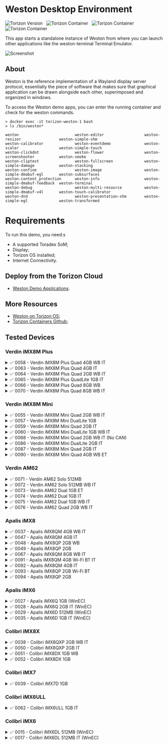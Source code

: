 # Weston Desktop Environment #

![Torizon Version](https://img.shields.io/badge/Torizon_OS-7.1.0-blue?logo=torizon) 
&nbsp;
![Torizon Container](https://img.shields.io/badge//torizon/weston-4.4.0-blue?logo=docker)
&nbsp;
![Torizon Container](https://img.shields.io/badge//torizon/weston--vivante-4.4.0-blue?logo=docker)
&nbsp;
![Torizon Container](https://img.shields.io/badge//torizon/weston--am62-4.4.0-blue?logo=docker)

This app starts a standalone instance of Weston from where you can launch other applications like the weston-terminal Terminal Emulator.

![Screenshot](https://docs1.toradex.com/116545-demogalleryweston.png?v=3)

## About

​Weston is the reference implementation of a Wayland display server protocol,
essentially the piece of software that makes sure that graphical application can be drawn alongside each other, superimposed and organized in windows.

To access the Weston demo apps, you can enter the running container and check for the weston commands.

```
> docker exec -it torizon-weston-1 bash
> ls /bin/weston*

weston                         weston-editor                  weston-resizor                 weston-simple-shm
weston-calibrator              weston-eventdemo               weston-scaler                  weston-simple-touch
weston-clickdot                weston-flower                  weston-screenshooter           weston-smoke
weston-cliptest                weston-fullscreen              weston-simple-damage           weston-stacking
weston-confine                 weston-image                   weston-simple-dmabuf-egl       weston-subsurfaces
weston-content_protection      weston-info                    weston-simple-dmabuf-feedback  weston-terminal
weston-debug                   weston-multi-resource          weston-simple-dmabuf-v4l       weston-touch-calibrator
weston-dnd                     weston-presentation-shm        weston-simple-egl              weston-transformed
```

# Requirements
To run this demo, you need:s

- A supported Toradex SoM;
- Display;
- Torizon OS installed;
- Internet Connectivity.

## Deploy from the Torizon Cloud

- [Weston Demo Applications](https://www.torizon.io/weston-desktop-environment).

## More Resources

- [Weston on Torizon OS](https://developer.toradex.com/torizon/6/application-development/provided-containers/working-with-weston-on-torizoncore);
- [Torizon Containers Github](https://github.com/torizon/torizon-containers/tree/oldstable/debian-docker-images/imx/weston);

## Tested Devices
### **Verdin iMX8M Plus**

<details>
<summary>✅ 0058 - Verdin iMX8M Plus Quad 4GB WB IT</summary>

**Job ID**: `701275`

**Date**: `Wed Mar 26 23:38:11 UTC 2025`

**Device Information**:
```
> tdx-info

Software summary
------------------------------------------------------------
Bootloader:               U-Boot
Kernel version:           6.6.54-7.1.0-g3493ccd66900 #1-Torizon SMP PREEMPT Tue Dec 17 21:04:41 UTC 2024
Kernel command line:      root=LABEL=otaroot rootfstype=ext4 quiet logo.nologo vt.global_cursor_default=0 plymouth.ignore-serial-consoles splash fbcon=map:3 ostree=/ostree/boot.1/torizon/500611918e07c8fe1cf9b3cc8f76327936d80d93ad461d3fe0da9c30624ff84b/0 systemd.log_color=false loglevel=0 tep_sup_out
Distro name:              NAME="Torizon OS"
Distro version:           VERSION_ID=7.1.0-build.4
Distro variant:           VARIANT="Docker"
Hostname:                 verdin-imx8mp-14772913
------------------------------------------------------------

Hardware info
------------------------------------------------------------
HW model:                 Toradex Verdin iMX8M Plus WB on Verdin Development Board
Toradex version:          0058 V1.1A
Serial number:            14772913
Processor arch:           aarch64
------------------------------------------------------------
```

**Docker Containers**:
```
> docker ps -a

CONTAINER ID   IMAGE                 COMMAND                  CREATED              STATUS              PORTS     NAMES
de1e3bf3b916   torizon/weston-imx8   "/bin/sh -c '/usr/bi…"   About a minute ago   Up About a minute             1_custom-tests-weston-1
```
</details>


<details>
<summary>✅ 0063 - Verdin iMX8M Plus Quad 4GB IT</summary>

**Job ID**: `701284`

**Date**: `Wed Mar 26 23:40:01 UTC 2025`

**Device Information**:
```
> tdx-info

Software summary
------------------------------------------------------------
Bootloader:               U-Boot
Kernel version:           6.6.54-7.1.0-g3493ccd66900 #1-Torizon SMP PREEMPT Tue Dec 17 21:04:41 UTC 2024
Kernel command line:      root=LABEL=otaroot rootfstype=ext4 quiet logo.nologo vt.global_cursor_default=0 plymouth.ignore-serial-consoles splash fbcon=map:3 ostree=/ostree/boot.1/torizon/500611918e07c8fe1cf9b3cc8f76327936d80d93ad461d3fe0da9c30624ff84b/0 systemd.log_color=false loglevel=0 tep_sup_out
Distro name:              NAME="Torizon OS"
Distro version:           VERSION_ID=7.1.0-build.4
Distro variant:           VARIANT="Docker"
Hostname:                 verdin-imx8mp-07107042
------------------------------------------------------------

Hardware info
------------------------------------------------------------
HW model:                 Toradex Verdin iMX8M Plus on Verdin Development Board
Toradex version:          0063 V1.1A
Serial number:            07107042
Processor arch:           aarch64
------------------------------------------------------------
```

**Docker Containers**:
```
> docker ps -a

CONTAINER ID   IMAGE                 COMMAND                  CREATED              STATUS              PORTS     NAMES
4e7f2bdb0f62   torizon/weston-imx8   "/bin/sh -c '/usr/bi…"   About a minute ago   Up About a minute             1_custom-tests-weston-1
```
</details>


<details>
<summary>✅ 0064 - Verdin iMX8M Plus Quad 2GB WB IT</summary>

**Job ID**: `701270`

**Date**: `Wed Mar 26 23:33:23 UTC 2025`

**Device Information**:
```
> tdx-info

Software summary
------------------------------------------------------------
Bootloader:               U-Boot
Kernel version:           6.6.54-7.1.0-g3493ccd66900 #1-Torizon SMP PREEMPT Tue Dec 17 21:04:41 UTC 2024
Kernel command line:      root=LABEL=otaroot rootfstype=ext4 quiet logo.nologo vt.global_cursor_default=0 plymouth.ignore-serial-consoles splash fbcon=map:3 ostree=/ostree/boot.1/torizon/500611918e07c8fe1cf9b3cc8f76327936d80d93ad461d3fe0da9c30624ff84b/0 systemd.log_color=false loglevel=0 tep_sup_out
Distro name:              NAME="Torizon OS"
Distro version:           VERSION_ID=7.1.0-build.4
Distro variant:           VARIANT="Docker"
Hostname:                 verdin-imx8mp-15128279
------------------------------------------------------------

Hardware info
------------------------------------------------------------
HW model:                 Toradex Verdin iMX8M Plus WB on Verdin Development Board
Toradex version:          0064 V1.1A
Serial number:            15128279
Processor arch:           aarch64
------------------------------------------------------------
```

**Docker Containers**:
```
> docker ps -a

CONTAINER ID   IMAGE                 COMMAND                  CREATED              STATUS              PORTS     NAMES
9ea9ab7825f5   torizon/weston-imx8   "/bin/sh -c '/usr/bi…"   About a minute ago   Up About a minute             1_custom-tests-weston-1
```
</details>


<details>
<summary>✅ 0065 - Verdin iMX8M Plus QuadLite 1GB IT</summary>

**Job ID**: `701281`

**Date**: `Wed Mar 26 23:34:13 UTC 2025`

**Device Information**:
```
> tdx-info

Software summary
------------------------------------------------------------
Bootloader:               U-Boot
Kernel version:           6.6.54-7.1.0-g3493ccd66900 #1-Torizon SMP PREEMPT Tue Dec 17 21:04:41 UTC 2024
Kernel command line:      root=LABEL=otaroot rootfstype=ext4 quiet logo.nologo vt.global_cursor_default=0 plymouth.ignore-serial-consoles splash fbcon=map:3 ostree=/ostree/boot.1/torizon/500611918e07c8fe1cf9b3cc8f76327936d80d93ad461d3fe0da9c30624ff84b/0 systemd.log_color=false loglevel=0 tep_sup_out
Distro name:              NAME="Torizon OS"
Distro version:           VERSION_ID=7.1.0-build.4
Distro variant:           VARIANT="Docker"
Hostname:                 verdin-imx8mp-15314927
------------------------------------------------------------

Hardware info
------------------------------------------------------------
HW model:                 Toradex Verdin iMX8M Plus on Verdin Development Board
Toradex version:          0065 V1.1A
Serial number:            15314927
Processor arch:           aarch64
------------------------------------------------------------
```

**Docker Containers**:
```
> docker ps -a

CONTAINER ID   IMAGE                 COMMAND                  CREATED              STATUS              PORTS     NAMES
798d60cfa06b   torizon/weston-imx8   "/bin/sh -c '/usr/bi…"   About a minute ago   Up About a minute             1_custom-tests-weston-1
```
</details>


<details>
<summary>✅ 0066 - Verdin iMX8M Plus Quad 8GB WB</summary>

**Job ID**: `701278`

**Date**: `Wed Mar 26 23:33:37 UTC 2025`

**Device Information**:
```
> tdx-info

Software summary
------------------------------------------------------------
Bootloader:               U-Boot
Kernel version:           6.6.54-7.1.0-g3493ccd66900 #1-Torizon SMP PREEMPT Tue Dec 17 21:04:41 UTC 2024
Kernel command line:      root=LABEL=otaroot rootfstype=ext4 quiet logo.nologo vt.global_cursor_default=0 plymouth.ignore-serial-consoles splash fbcon=map:3 ostree=/ostree/boot.1/torizon/500611918e07c8fe1cf9b3cc8f76327936d80d93ad461d3fe0da9c30624ff84b/0 systemd.log_color=false loglevel=0 tep_sup_out
Distro name:              NAME="Torizon OS"
Distro version:           VERSION_ID=7.1.0-build.4
Distro variant:           VARIANT="Docker"
Hostname:                 verdin-imx8mp-07203684
------------------------------------------------------------

Hardware info
------------------------------------------------------------
HW model:                 Toradex Verdin iMX8M Plus WB on Verdin Development Board
Toradex version:          0066 V1.0A
Serial number:            07203684
Processor arch:           aarch64
------------------------------------------------------------
```

**Docker Containers**:
```
> docker ps -a

CONTAINER ID   IMAGE                 COMMAND                  CREATED              STATUS              PORTS     NAMES
7d38a138e2be   torizon/weston-imx8   "/bin/sh -c '/usr/bi…"   About a minute ago   Up About a minute             1_custom-tests-weston-1
```
</details>


<details>
<summary>✅ 0070 - Verdin iMX8M Plus Quad 8GB WB IT</summary>

**Job ID**: `701276`

**Date**: `Wed Mar 26 23:34:03 UTC 2025`

**Device Information**:
```
> tdx-info

Software summary
------------------------------------------------------------
Bootloader:               U-Boot
Kernel version:           6.6.54-7.1.0-g3493ccd66900 #1-Torizon SMP PREEMPT Tue Dec 17 21:04:41 UTC 2024
Kernel command line:      root=LABEL=otaroot rootfstype=ext4 quiet logo.nologo vt.global_cursor_default=0 plymouth.ignore-serial-consoles splash fbcon=map:3 ostree=/ostree/boot.1/torizon/500611918e07c8fe1cf9b3cc8f76327936d80d93ad461d3fe0da9c30624ff84b/0 systemd.log_color=false loglevel=0 tep_sup_out
Distro name:              NAME="Torizon OS"
Distro version:           VERSION_ID=7.1.0-build.4
Distro variant:           VARIANT="Docker"
Hostname:                 verdin-imx8mp-15128129
------------------------------------------------------------

Hardware info
------------------------------------------------------------
HW model:                 Toradex Verdin iMX8M Plus WB on Verdin Development Board
Toradex version:          0070 V1.1A
Serial number:            15128129
Processor arch:           aarch64
------------------------------------------------------------
```

**Docker Containers**:
```
> docker ps -a

CONTAINER ID   IMAGE                 COMMAND                  CREATED              STATUS              PORTS     NAMES
31d51a86bd3a   torizon/weston-imx8   "/bin/sh -c '/usr/bi…"   About a minute ago   Up About a minute             1_custom-tests-weston-1
```
</details>

### **Verdin iMX8M Mini**

<details>
<summary>✅ 0055 - Verdin iMX8M Mini Quad 2GB WB IT</summary>

**Job ID**: `701273`

**Date**: `Wed Mar 26 23:37:25 UTC 2025`

**Device Information**:
```
> tdx-info

Software summary
------------------------------------------------------------
Bootloader:               U-Boot
Kernel version:           6.6.54-7.1.0-g3493ccd66900 #1-Torizon SMP PREEMPT Tue Dec 17 21:04:41 UTC 2024
Kernel command line:      root=LABEL=otaroot rootfstype=ext4 quiet logo.nologo vt.global_cursor_default=0 plymouth.ignore-serial-consoles splash fbcon=map:3 ostree=/ostree/boot.1/torizon/28c6117959abbf7185a98daaa9ef3bef7020fdd7ea6dbaa0701fc0e45f2a38a2/0 systemd.log_color=false loglevel=0 tep_sup_out
Distro name:              NAME="Torizon OS"
Distro version:           VERSION_ID=7.1.0-build.4
Distro variant:           VARIANT="Docker"
Hostname:                 verdin-imx8mm-15005793
------------------------------------------------------------

Hardware info
------------------------------------------------------------
HW model:                 Toradex Verdin iMX8M Mini WB on Verdin Development Board
Toradex version:          0055 V1.1F
Serial number:            15005793
Processor arch:           aarch64
------------------------------------------------------------
```

**Docker Containers**:
```
> docker ps -a

CONTAINER ID   IMAGE                 COMMAND                  CREATED              STATUS              PORTS     NAMES
00f3d27ff6e3   torizon/weston-imx8   "/bin/sh -c '/usr/bi…"   About a minute ago   Up About a minute             1_custom-tests-weston-1
```
</details>


<details>
<summary>✅ 0057 - Verdin iMX8M Mini DualLite 1GB</summary>

**Job ID**: `701292`

**Date**: `Wed Mar 26 23:38:35 UTC 2025`

**Device Information**:
```
> tdx-info

Software summary
------------------------------------------------------------
Bootloader:               U-Boot
Kernel version:           6.6.54-7.1.0-g3493ccd66900 #1-Torizon SMP PREEMPT Tue Dec 17 21:04:41 UTC 2024
Kernel command line:      root=LABEL=otaroot rootfstype=ext4 quiet logo.nologo vt.global_cursor_default=0 plymouth.ignore-serial-consoles splash fbcon=map:3 ostree=/ostree/boot.1/torizon/28c6117959abbf7185a98daaa9ef3bef7020fdd7ea6dbaa0701fc0e45f2a38a2/0 systemd.log_color=false loglevel=0 tep_sup_out
Distro name:              NAME="Torizon OS"
Distro version:           VERSION_ID=7.1.0-build.4
Distro variant:           VARIANT="Docker"
Hostname:                 verdin-imx8mm-15176665
------------------------------------------------------------

Hardware info
------------------------------------------------------------
HW model:                 Toradex Verdin iMX8M Mini on Verdin Development Board
Toradex version:          0057 V1.1C
Serial number:            15176665
Processor arch:           aarch64
------------------------------------------------------------
```

**Docker Containers**:
```
> docker ps -a

CONTAINER ID   IMAGE                 COMMAND                  CREATED              STATUS              PORTS     NAMES
b99e556ce094   torizon/weston-imx8   "/bin/sh -c '/usr/bi…"   About a minute ago   Up About a minute             1_custom-tests-weston-1
```
</details>


<details>
<summary>✅ 0059 - Verdin iMX8M Mini Quad 2GB IT</summary>

**Job ID**: `701261`

**Date**: `Wed Mar 26 23:39:41 UTC 2025`

**Device Information**:
```
> tdx-info

Software summary
------------------------------------------------------------
Bootloader:               U-Boot
Kernel version:           6.6.54-7.1.0-g3493ccd66900 #1-Torizon SMP PREEMPT Tue Dec 17 21:04:41 UTC 2024
Kernel command line:      root=LABEL=otaroot rootfstype=ext4 quiet logo.nologo vt.global_cursor_default=0 plymouth.ignore-serial-consoles splash fbcon=map:3 ostree=/ostree/boot.1/torizon/28c6117959abbf7185a98daaa9ef3bef7020fdd7ea6dbaa0701fc0e45f2a38a2/0 systemd.log_color=false loglevel=0 tep_sup_out
Distro name:              NAME="Torizon OS"
Distro version:           VERSION_ID=7.1.0-build.4
Distro variant:           VARIANT="Docker"
Hostname:                 verdin-imx8mm-15038814
------------------------------------------------------------

Hardware info
------------------------------------------------------------
HW model:                 Toradex Verdin iMX8M Mini on Verdin Development Board
Toradex version:          0059 V1.1D
Serial number:            15038814
Processor arch:           aarch64
------------------------------------------------------------
```

**Docker Containers**:
```
> docker ps -a

CONTAINER ID   IMAGE                 COMMAND                  CREATED              STATUS              PORTS     NAMES
abcbdb782be9   torizon/weston-imx8   "/bin/sh -c '/usr/bi…"   About a minute ago   Up About a minute             1_custom-tests-weston-1
```
</details>


<details>
<summary>✅ 0060 - Verdin iMX8M Mini DualLite 1GB WB IT</summary>

**Job ID**: `701285`

**Date**: `Wed Mar 26 23:41:29 UTC 2025`

**Device Information**:
```
> tdx-info

Software summary
------------------------------------------------------------
Bootloader:               U-Boot
Kernel version:           6.6.54-7.1.0-g3493ccd66900 #1-Torizon SMP PREEMPT Tue Dec 17 21:04:41 UTC 2024
Kernel command line:      root=LABEL=otaroot rootfstype=ext4 quiet logo.nologo vt.global_cursor_default=0 plymouth.ignore-serial-consoles splash fbcon=map:3 ostree=/ostree/boot.1/torizon/28c6117959abbf7185a98daaa9ef3bef7020fdd7ea6dbaa0701fc0e45f2a38a2/0 systemd.log_color=false loglevel=0 tep_sup_out
Distro name:              NAME="Torizon OS"
Distro version:           VERSION_ID=7.1.0-build.4
Distro variant:           VARIANT="Docker"
Hostname:                 verdin-imx8mm-07174100
------------------------------------------------------------

Hardware info
------------------------------------------------------------
HW model:                 Toradex Verdin iMX8M Mini WB on Verdin Development Board
Toradex version:          0060 V1.1C
Serial number:            07174100
Processor arch:           aarch64
------------------------------------------------------------
```

**Docker Containers**:
```
> docker ps -a

CONTAINER ID   IMAGE                 COMMAND                  CREATED              STATUS              PORTS     NAMES
67aabddd5071   torizon/weston-imx8   "/bin/sh -c '/usr/bi…"   About a minute ago   Up About a minute             1_custom-tests-weston-1
```
</details>


<details>
<summary>✅ 0068 - Verdin iMX8M Mini Quad 2GB WB IT (No CAN)</summary>

**Job ID**: `701272`

**Date**: `Wed Mar 26 23:35:02 UTC 2025`

**Device Information**:
```
> tdx-info

Software summary
------------------------------------------------------------
Bootloader:               U-Boot
Kernel version:           6.6.54-7.1.0-g3493ccd66900 #1-Torizon SMP PREEMPT Tue Dec 17 21:04:41 UTC 2024
Kernel command line:      root=LABEL=otaroot rootfstype=ext4 quiet logo.nologo vt.global_cursor_default=0 plymouth.ignore-serial-consoles splash fbcon=map:3 ostree=/ostree/boot.1/torizon/28c6117959abbf7185a98daaa9ef3bef7020fdd7ea6dbaa0701fc0e45f2a38a2/0 systemd.log_color=false loglevel=0 tep_sup_out
Distro name:              NAME="Torizon OS"
Distro version:           VERSION_ID=7.1.0-build.4
Distro variant:           VARIANT="Docker"
Hostname:                 verdin-imx8mm-07334924
------------------------------------------------------------

Hardware info
------------------------------------------------------------
HW model:                 Toradex Verdin iMX8M Mini WB on Verdin Development Board
Toradex version:          0068 V1.1#26
Serial number:            07334924
Processor arch:           aarch64
------------------------------------------------------------
```

**Docker Containers**:
```
> docker ps -a

CONTAINER ID   IMAGE                 COMMAND                  CREATED              STATUS              PORTS     NAMES
c991bb154cda   torizon/weston-imx8   "/bin/sh -c '/usr/bi…"   About a minute ago   Up About a minute             1_custom-tests-weston-1
```
</details>


<details>
<summary>✅ 0086 - Verdin iMX8M Mini DualLite 2GB IT</summary>

**Job ID**: `701291`

**Date**: `Wed Mar 26 23:44:03 UTC 2025`

**Device Information**:
```
> tdx-info

Software summary
------------------------------------------------------------
Bootloader:               U-Boot
Kernel version:           6.6.54-7.1.0-g3493ccd66900 #1-Torizon SMP PREEMPT Tue Dec 17 21:04:41 UTC 2024
Kernel command line:      root=LABEL=otaroot rootfstype=ext4 quiet logo.nologo vt.global_cursor_default=0 plymouth.ignore-serial-consoles splash fbcon=map:3 ostree=/ostree/boot.1/torizon/28c6117959abbf7185a98daaa9ef3bef7020fdd7ea6dbaa0701fc0e45f2a38a2/0 systemd.log_color=false loglevel=0 tep_sup_out
Distro name:              NAME="Torizon OS"
Distro version:           VERSION_ID=7.1.0-build.4
Distro variant:           VARIANT="Docker"
Hostname:                 verdin-imx8mm-15306892
------------------------------------------------------------

Hardware info
------------------------------------------------------------
HW model:                 Toradex Verdin iMX8M Mini on Verdin Development Board
Toradex version:          0086 V1.1#26
Serial number:            15306892
Processor arch:           aarch64
------------------------------------------------------------
```

**Docker Containers**:
```
> docker ps -a

CONTAINER ID   IMAGE                 COMMAND                  CREATED              STATUS              PORTS     NAMES
8d4a355ef353   torizon/weston-imx8   "/bin/sh -c '/usr/bi…"   About a minute ago   Up About a minute             1_custom-tests-weston-1
```
</details>


<details>
<summary>✅ 0087 - Verdin iMX8M Mini Quad 2GB IT</summary>

**Job ID**: `701289`

**Date**: `Wed Mar 26 23:46:51 UTC 2025`

**Device Information**:
```
> tdx-info

Software summary
------------------------------------------------------------
Bootloader:               U-Boot
Kernel version:           6.6.54-7.1.0-g3493ccd66900 #1-Torizon SMP PREEMPT Tue Dec 17 21:04:41 UTC 2024
Kernel command line:      root=LABEL=otaroot rootfstype=ext4 quiet logo.nologo vt.global_cursor_default=0 plymouth.ignore-serial-consoles splash fbcon=map:3 ostree=/ostree/boot.1/torizon/28c6117959abbf7185a98daaa9ef3bef7020fdd7ea6dbaa0701fc0e45f2a38a2/0 systemd.log_color=false loglevel=0 tep_sup_out
Distro name:              NAME="Torizon OS"
Distro version:           VERSION_ID=7.1.0-build.4
Distro variant:           VARIANT="Docker"
Hostname:                 verdin-imx8mm-15366980
------------------------------------------------------------

Hardware info
------------------------------------------------------------
HW model:                 Toradex Verdin iMX8M Mini on Verdin Development Board
Toradex version:          0087 V1.1#26
Serial number:            15366980
Processor arch:           aarch64
------------------------------------------------------------
```

**Docker Containers**:
```
> docker ps -a

CONTAINER ID   IMAGE                 COMMAND                  CREATED              STATUS              PORTS     NAMES
7b1f250ea9f6   torizon/weston-imx8   "/bin/sh -c '/usr/bi…"   About a minute ago   Up About a minute             1_custom-tests-weston-1
```
</details>


<details>
<summary>✅ 0090 - Verdin iMX8M Mini Quad 4GB WB ET</summary>

**Job ID**: `701277`

**Date**: `Wed Mar 26 23:47:34 UTC 2025`

**Device Information**:
```
> tdx-info

Software summary
------------------------------------------------------------
Bootloader:               U-Boot
Kernel version:           6.6.54-7.1.0-g3493ccd66900 #1-Torizon SMP PREEMPT Tue Dec 17 21:04:41 UTC 2024
Kernel command line:      root=LABEL=otaroot rootfstype=ext4 quiet logo.nologo vt.global_cursor_default=0 plymouth.ignore-serial-consoles splash fbcon=map:3 ostree=/ostree/boot.1/torizon/28c6117959abbf7185a98daaa9ef3bef7020fdd7ea6dbaa0701fc0e45f2a38a2/0 systemd.log_color=false loglevel=0 tep_sup_out
Distro name:              NAME="Torizon OS"
Distro version:           VERSION_ID=7.1.0-build.4
Distro variant:           VARIANT="Docker"
Hostname:                 verdin-imx8mm-15421145
------------------------------------------------------------

Hardware info
------------------------------------------------------------
HW model:                 Toradex Verdin iMX8M Mini WB on Verdin Development Board
Toradex version:          0090 V1.1#26
Serial number:            15421145
Processor arch:           aarch64
------------------------------------------------------------
```

**Docker Containers**:
```
> docker ps -a

CONTAINER ID   IMAGE                 COMMAND                  CREATED              STATUS              PORTS     NAMES
071b0be273f9   torizon/weston-imx8   "/bin/sh -c '/usr/bi…"   About a minute ago   Up About a minute             1_custom-tests-weston-1
```
</details>

### **Verdin AM62**

<details>
<summary>✅ 0071 - Verdin AM62 Solo 512MB</summary>

**Job ID**: `701286`

**Date**: `Wed Mar 26 23:41:04 UTC 2025`

**Device Information**:
```
> tdx-info

Software summary
------------------------------------------------------------
Bootloader:               U-Boot
Kernel version:           6.6.58-7.1.0-gf874412b7190 #1-Torizon SMP PREEMPT Fri Dec  6 14:07:48 UTC 2024
Kernel command line:      root=LABEL=otaroot rootfstype=ext4 quiet logo.nologo vt.global_cursor_default=0 plymouth.ignore-serial-consoles splash fbcon=map:3 ostree=/ostree/boot.1/torizon/f3e8eace2362cfd69fe527293cf3f705d48ce1c6781b1052c56459592e6a30dc/0 systemd.log_color=false loglevel=0 tep_sup_out
Distro name:              NAME="Torizon OS"
Distro version:           VERSION_ID=7.1.0-build.4
Distro variant:           VARIANT="Docker"
Hostname:                 verdin-am62-15412814
------------------------------------------------------------

Hardware info
------------------------------------------------------------
HW model:                 Toradex Verdin AM62 on Verdin Development Board
Toradex version:          0071 V1.2A
Serial number:            15412814
Processor arch:           aarch64
------------------------------------------------------------
```

**Docker Containers**:
```
> docker ps -a

CONTAINER ID   IMAGE                 COMMAND                  CREATED              STATUS              PORTS     NAMES
7e33e87e2463   torizon/weston-am62   "/bin/sh -c '/usr/bi…"   About a minute ago   Up About a minute             1_custom-tests-weston-1
```
</details>


<details>
<summary>✅ 0072 - Verdin AM62 Solo 512MB WB IT</summary>

**Job ID**: `701265`

**Date**: `Wed Mar 26 23:49:10 UTC 2025`

**Device Information**:
```
> tdx-info

Software summary
------------------------------------------------------------
Bootloader:               U-Boot
Kernel version:           6.6.58-7.1.0-gf874412b7190 #1-Torizon SMP PREEMPT Fri Dec  6 14:07:48 UTC 2024
Kernel command line:      root=LABEL=otaroot rootfstype=ext4 quiet logo.nologo vt.global_cursor_default=0 plymouth.ignore-serial-consoles splash fbcon=map:3 ostree=/ostree/boot.1/torizon/f3e8eace2362cfd69fe527293cf3f705d48ce1c6781b1052c56459592e6a30dc/0 systemd.log_color=false loglevel=0 tep_sup_out
Distro name:              NAME="Torizon OS"
Distro version:           VERSION_ID=7.1.0-build.4
Distro variant:           VARIANT="Docker"
Hostname:                 verdin-am62-15412792
------------------------------------------------------------

Hardware info
------------------------------------------------------------
HW model:                 Toradex Verdin AM62 WB on Verdin Development Board
Toradex version:          0072 V1.2A
Serial number:            15412792
Processor arch:           aarch64
------------------------------------------------------------
```

**Docker Containers**:
```
> docker ps -a

CONTAINER ID   IMAGE                 COMMAND                  CREATED              STATUS              PORTS     NAMES
35c7ab405e83   torizon/weston-am62   "/bin/sh -c '/usr/bi…"   About a minute ago   Up About a minute             1_custom-tests-weston-1
```
</details>


<details>
<summary>✅ 0073 - Verdin AM62 Dual 1GB ET</summary>

**Job ID**: `701287`

**Date**: `Wed Mar 26 23:45:36 UTC 2025`

**Device Information**:
```
> tdx-info

Software summary
------------------------------------------------------------
Bootloader:               U-Boot
Kernel version:           6.6.58-7.1.0-gf874412b7190 #1-Torizon SMP PREEMPT Fri Dec  6 14:07:48 UTC 2024
Kernel command line:      root=LABEL=otaroot rootfstype=ext4 quiet logo.nologo vt.global_cursor_default=0 plymouth.ignore-serial-consoles splash fbcon=map:3 ostree=/ostree/boot.1/torizon/f3e8eace2362cfd69fe527293cf3f705d48ce1c6781b1052c56459592e6a30dc/0 systemd.log_color=false loglevel=0 tep_sup_out
Distro name:              NAME="Torizon OS"
Distro version:           VERSION_ID=7.1.0-build.4
Distro variant:           VARIANT="Docker"
Hostname:                 verdin-am62-15412849
------------------------------------------------------------

Hardware info
------------------------------------------------------------
HW model:                 Toradex Verdin AM62 on Verdin Development Board
Toradex version:          0073 V1.2A
Serial number:            15412849
Processor arch:           aarch64
------------------------------------------------------------
```

**Docker Containers**:
```
> docker ps -a

CONTAINER ID   IMAGE                 COMMAND                  CREATED              STATUS              PORTS     NAMES
625b09c31d70   torizon/weston-am62   "/bin/sh -c '/usr/bi…"   About a minute ago   Up About a minute             1_custom-tests-weston-1
```
</details>


<details>
<summary>✅ 0074 - Verdin AM62 Dual 1GB IT</summary>

**Job ID**: `701274`

**Date**: `Wed Mar 26 23:45:07 UTC 2025`

**Device Information**:
```
> tdx-info

Software summary
------------------------------------------------------------
Bootloader:               U-Boot
Kernel version:           6.6.58-7.1.0-gf874412b7190 #1-Torizon SMP PREEMPT Fri Dec  6 14:07:48 UTC 2024
Kernel command line:      root=LABEL=otaroot rootfstype=ext4 quiet logo.nologo vt.global_cursor_default=0 plymouth.ignore-serial-consoles splash fbcon=map:3 ostree=/ostree/boot.1/torizon/f3e8eace2362cfd69fe527293cf3f705d48ce1c6781b1052c56459592e6a30dc/0 systemd.log_color=false loglevel=0 tep_sup_out
Distro name:              NAME="Torizon OS"
Distro version:           VERSION_ID=7.1.0-build.4
Distro variant:           VARIANT="Docker"
Hostname:                 verdin-am62-15412866
------------------------------------------------------------

Hardware info
------------------------------------------------------------
HW model:                 Toradex Verdin AM62 on Verdin Development Board
Toradex version:          0074 V1.2A
Serial number:            15412866
Processor arch:           aarch64
------------------------------------------------------------
```

**Docker Containers**:
```
> docker ps -a

CONTAINER ID   IMAGE                 COMMAND                  CREATED              STATUS              PORTS     NAMES
c7e29d3cd1b0   torizon/weston-am62   "/bin/sh -c '/usr/bi…"   About a minute ago   Up About a minute             1_custom-tests-weston-1
```
</details>


<details>
<summary>✅ 0075 - Verdin AM62 Dual 1GB WB IT</summary>

**Job ID**: `701279`

**Date**: `Wed Mar 26 23:44:40 UTC 2025`

**Device Information**:
```
> tdx-info

Software summary
------------------------------------------------------------
Bootloader:               U-Boot
Kernel version:           6.6.58-7.1.0-gf874412b7190 #1-Torizon SMP PREEMPT Fri Dec  6 14:07:48 UTC 2024
Kernel command line:      root=LABEL=otaroot rootfstype=ext4 quiet logo.nologo vt.global_cursor_default=0 plymouth.ignore-serial-consoles splash fbcon=map:3 ostree=/ostree/boot.1/torizon/f3e8eace2362cfd69fe527293cf3f705d48ce1c6781b1052c56459592e6a30dc/0 systemd.log_color=false loglevel=0 tep_sup_out
Distro name:              NAME="Torizon OS"
Distro version:           VERSION_ID=7.1.0-build.4
Distro variant:           VARIANT="Docker"
Hostname:                 verdin-am62-15412801
------------------------------------------------------------

Hardware info
------------------------------------------------------------
HW model:                 Toradex Verdin AM62 WB on Verdin Development Board
Toradex version:          0075 V1.2A
Serial number:            15412801
Processor arch:           aarch64
------------------------------------------------------------
```

**Docker Containers**:
```
> docker ps -a

CONTAINER ID   IMAGE                 COMMAND                  CREATED              STATUS              PORTS     NAMES
833a2c780e18   torizon/weston-am62   "/bin/sh -c '/usr/bi…"   About a minute ago   Up About a minute             1_custom-tests-weston-1
```
</details>


<details>
<summary>✅ 0076 - Verdin AM62 Quad 2GB WB IT</summary>

**Job ID**: `701268`

**Date**: `Wed Mar 26 23:35:39 UTC 2025`

**Device Information**:
```
> tdx-info

Software summary
------------------------------------------------------------
Bootloader:               U-Boot
Kernel version:           6.6.58-7.1.0-gf874412b7190 #1-Torizon SMP PREEMPT Fri Dec  6 14:07:48 UTC 2024
Kernel command line:      root=LABEL=otaroot rootfstype=ext4 quiet logo.nologo vt.global_cursor_default=0 plymouth.ignore-serial-consoles splash fbcon=map:3 ostree=/ostree/boot.1/torizon/f3e8eace2362cfd69fe527293cf3f705d48ce1c6781b1052c56459592e6a30dc/0 systemd.log_color=false loglevel=0 tep_sup_out
Distro name:              NAME="Torizon OS"
Distro version:           VERSION_ID=7.1.0-build.4
Distro variant:           VARIANT="Docker"
Hostname:                 verdin-am62-15412840
------------------------------------------------------------

Hardware info
------------------------------------------------------------
HW model:                 Toradex Verdin AM62 WB on Verdin Development Board
Toradex version:          0076 V1.2A
Serial number:            15412840
Processor arch:           aarch64
------------------------------------------------------------
```

**Docker Containers**:
```
> docker ps -a

CONTAINER ID   IMAGE                 COMMAND                  CREATED              STATUS              PORTS     NAMES
f4dc34130b8a   torizon/weston-am62   "/bin/sh -c '/usr/bi…"   About a minute ago   Up About a minute             1_custom-tests-weston-1
```
</details>

### **Apalis iMX8**

<details>
<summary>✅ 0037 - Apalis iMX8QM 4GB WB IT</summary>

**Job ID**: `701827`

**Date**: `Thu Mar 27 16:22:47 UTC 2025`

**Device Information**:
```
> tdx-info

Software summary
------------------------------------------------------------
Bootloader:               U-Boot
Kernel version:           6.6.54-7.1.0-g3493ccd66900 #1-Torizon SMP PREEMPT Tue Dec 17 21:04:41 UTC 2024
Kernel command line:      root=LABEL=otaroot rootfstype=ext4 quiet logo.nologo vt.global_cursor_default=0 plymouth.ignore-serial-consoles splash fbcon=map:3 ostree=/ostree/boot.1/torizon/0eaef1f3b0f7eb2c759082d2ee270acca372e00b5de7c4e25895228855a35acf/0 systemd.log_color=false loglevel=0 tep_sup_out
Distro name:              NAME="Torizon OS"
Distro version:           VERSION_ID=7.1.0-build.4
Distro variant:           VARIANT="Docker"
Hostname:                 apalis-imx8-15445071
------------------------------------------------------------

Hardware info
------------------------------------------------------------
HW model:                 Toradex Apalis iMX8QM V1.1 on Apalis Evaluation Board
Toradex version:          0037 V1.1F
Serial number:            15445071
Processor arch:           aarch64
------------------------------------------------------------
```

**Docker Containers**:
```
> docker ps -a

CONTAINER ID   IMAGE                 COMMAND                  CREATED              STATUS              PORTS     NAMES
34f36190cc22   torizon/weston-imx8   "/bin/sh -c '/usr/bi…"   About a minute ago   Up About a minute             1_custom-tests-weston-1
```
</details>


<details>
<summary>✅ 0047 - Apalis iMX8QM 4GB IT</summary>

**Job ID**: `700255`

**Date**: `Wed Mar 26 09:16:20 UTC 2025`

**Device Information**:
```
> tdx-info

Software summary
------------------------------------------------------------
Bootloader:               U-Boot
Kernel version:           6.6.54-7.1.0-g3493ccd66900 #1-Torizon SMP PREEMPT Tue Dec 17 21:04:41 UTC 2024
Kernel command line:      root=LABEL=otaroot rootfstype=ext4 quiet logo.nologo vt.global_cursor_default=0 plymouth.ignore-serial-consoles splash fbcon=map:3 ostree=/ostree/boot.1/torizon/0eaef1f3b0f7eb2c759082d2ee270acca372e00b5de7c4e25895228855a35acf/0 systemd.log_color=false loglevel=0 tep_sup_out
Distro name:              NAME="Torizon OS"
Distro version:           VERSION_ID=7.1.0-build.4
Distro variant:           VARIANT="Docker"
Hostname:                 apalis-imx8-15444755
------------------------------------------------------------

Hardware info
------------------------------------------------------------
HW model:                 Toradex Apalis iMX8QM V1.1 on Apalis Evaluation Board
Toradex version:          0047 V1.1E
Serial number:            15444755
Processor arch:           aarch64
------------------------------------------------------------
```

**Docker Containers**:
```
> docker ps -a

CONTAINER ID   IMAGE                       COMMAND                  CREATED              STATUS              PORTS     NAMES
70e12c29cd35   torizon/weston-imx8:4.4.0   "/bin/sh -c '/usr/bi…"   About a minute ago   Up About a minute             1_custom-tests-weston-1
```
</details>


<details>
<summary>✅ 0048 - Apalis iMX8QP 2GB WB</summary>

**Job ID**: `701823`

**Date**: `Thu Mar 27 16:23:11 UTC 2025`

**Device Information**:
```
> tdx-info

Software summary
------------------------------------------------------------
Bootloader:               U-Boot
Kernel version:           6.6.54-7.1.0-g3493ccd66900 #1-Torizon SMP PREEMPT Tue Dec 17 21:04:41 UTC 2024
Kernel command line:      root=LABEL=otaroot rootfstype=ext4 quiet logo.nologo vt.global_cursor_default=0 plymouth.ignore-serial-consoles splash fbcon=map:3 ostree=/ostree/boot.1/torizon/0eaef1f3b0f7eb2c759082d2ee270acca372e00b5de7c4e25895228855a35acf/0 systemd.log_color=false loglevel=0 tep_sup_out
Distro name:              NAME="Torizon OS"
Distro version:           VERSION_ID=7.1.0-build.4
Distro variant:           VARIANT="Docker"
Hostname:                 apalis-imx8-15444819
------------------------------------------------------------

Hardware info
------------------------------------------------------------
HW model:                 Toradex Apalis iMX8QP V1.1 on Apalis Evaluation Board
Toradex version:          0048 V1.1E
Serial number:            15444819
Processor arch:           aarch64
------------------------------------------------------------
```

**Docker Containers**:
```
> docker ps -a

CONTAINER ID   IMAGE                 COMMAND                  CREATED              STATUS              PORTS     NAMES
42e60e5040bf   torizon/weston-imx8   "/bin/sh -c '/usr/bi…"   About a minute ago   Up About a minute             1_custom-tests-weston-1
```
</details>


<details>
<summary>✅ 0049 - Apalis iMX8QP 2GB</summary>

**Job ID**: `701821`

**Date**: `Thu Mar 27 16:22:55 UTC 2025`

**Device Information**:
```
> tdx-info

Software summary
------------------------------------------------------------
Bootloader:               U-Boot
Kernel version:           6.6.54-7.1.0-g3493ccd66900 #1-Torizon SMP PREEMPT Tue Dec 17 21:04:41 UTC 2024
Kernel command line:      root=LABEL=otaroot rootfstype=ext4 quiet logo.nologo vt.global_cursor_default=0 plymouth.ignore-serial-consoles splash fbcon=map:3 ostree=/ostree/boot.1/torizon/0eaef1f3b0f7eb2c759082d2ee270acca372e00b5de7c4e25895228855a35acf/0 systemd.log_color=false loglevel=0 tep_sup_out
Distro name:              NAME="Torizon OS"
Distro version:           VERSION_ID=7.1.0-build.4
Distro variant:           VARIANT="Docker"
Hostname:                 apalis-imx8-15304827
------------------------------------------------------------

Hardware info
------------------------------------------------------------
HW model:                 Toradex Apalis iMX8QP V1.1 on Apalis Evaluation Board
Toradex version:          0049 V1.1E
Serial number:            15304827
Processor arch:           aarch64
------------------------------------------------------------
```

**Docker Containers**:
```
> docker ps -a

CONTAINER ID   IMAGE                 COMMAND                  CREATED              STATUS              PORTS     NAMES
6ad8b66e8e59   torizon/weston-imx8   "/bin/sh -c '/usr/bi…"   About a minute ago   Up About a minute             1_custom-tests-weston-1
```
</details>


<details>
<summary>✅ 0067 - Apalis iMX8QM 8GB WB IT</summary>

**Job ID**: `701819`

**Date**: `Thu Mar 27 16:23:14 UTC 2025`

**Device Information**:
```
> tdx-info

Software summary
------------------------------------------------------------
Bootloader:               U-Boot
Kernel version:           6.6.54-7.1.0-g3493ccd66900 #1-Torizon SMP PREEMPT Tue Dec 17 21:04:41 UTC 2024
Kernel command line:      root=LABEL=otaroot rootfstype=ext4 quiet logo.nologo vt.global_cursor_default=0 plymouth.ignore-serial-consoles splash fbcon=map:3 ostree=/ostree/boot.1/torizon/0eaef1f3b0f7eb2c759082d2ee270acca372e00b5de7c4e25895228855a35acf/0 systemd.log_color=false loglevel=0 tep_sup_out
Distro name:              NAME="Torizon OS"
Distro version:           VERSION_ID=7.1.0-build.4
Distro variant:           VARIANT="Docker"
Hostname:                 apalis-imx8-15543176
------------------------------------------------------------

Hardware info
------------------------------------------------------------
HW model:                 Toradex Apalis iMX8QM V1.1 on Apalis Evaluation Board
Toradex version:          0067 V1.1B
Serial number:            15543176
Processor arch:           aarch64
------------------------------------------------------------
```

**Docker Containers**:
```
> docker ps -a

CONTAINER ID   IMAGE                 COMMAND                  CREATED              STATUS              PORTS     NAMES
de90a8b72296   torizon/weston-imx8   "/bin/sh -c '/usr/bi…"   About a minute ago   Up About a minute             1_custom-tests-weston-1
```
</details>


<details>
<summary>✅ 0091 - Apalis iMX8QM 4GB Wi-Fi BT IT</summary>

**Job ID**: `701822`

**Date**: `Thu Mar 27 16:27:55 UTC 2025`

**Device Information**:
```
> tdx-info

Software summary
------------------------------------------------------------
Bootloader:               U-Boot
Kernel version:           6.6.54-7.1.0-g3493ccd66900 #1-Torizon SMP PREEMPT Tue Dec 17 21:04:41 UTC 2024
Kernel command line:      root=LABEL=otaroot rootfstype=ext4 quiet logo.nologo vt.global_cursor_default=0 plymouth.ignore-serial-consoles splash fbcon=map:3 ostree=/ostree/boot.1/torizon/0eaef1f3b0f7eb2c759082d2ee270acca372e00b5de7c4e25895228855a35acf/0 systemd.log_color=false loglevel=0 tep_sup_out
Distro name:              NAME="Torizon OS"
Distro version:           VERSION_ID=7.1.0-build.4
Distro variant:           VARIANT="Docker"
Hostname:                 apalis-imx8-15556459
------------------------------------------------------------

Hardware info
------------------------------------------------------------
HW model:                 Toradex Apalis iMX8QM V1.1 on Apalis Evaluation Board
Toradex version:          0091 V1.1A
Serial number:            15556459
Processor arch:           aarch64
------------------------------------------------------------
```

**Docker Containers**:
```
> docker ps -a

CONTAINER ID   IMAGE                 COMMAND                  CREATED              STATUS              PORTS     NAMES
8fbbc0d3b86f   torizon/weston-imx8   "/bin/sh -c '/usr/bi…"   About a minute ago   Up About a minute             1_custom-tests-weston-1
```
</details>


<details>
<summary>✅ 0092 - Apalis iMX8QM 4GB IT</summary>

**Job ID**: `701820`

**Date**: `Thu Mar 27 16:25:32 UTC 2025`

**Device Information**:
```
> tdx-info

Software summary
------------------------------------------------------------
Bootloader:               U-Boot
Kernel version:           6.6.54-7.1.0-g3493ccd66900 #1-Torizon SMP PREEMPT Tue Dec 17 21:04:41 UTC 2024
Kernel command line:      root=LABEL=otaroot rootfstype=ext4 quiet logo.nologo vt.global_cursor_default=0 plymouth.ignore-serial-consoles splash fbcon=map:3 ostree=/ostree/boot.1/torizon/0eaef1f3b0f7eb2c759082d2ee270acca372e00b5de7c4e25895228855a35acf/0 systemd.log_color=false loglevel=0 tep_sup_out
Distro name:              NAME="Torizon OS"
Distro version:           VERSION_ID=7.1.0-build.4
Distro variant:           VARIANT="Docker"
Hostname:                 apalis-imx8-15556423
------------------------------------------------------------

Hardware info
------------------------------------------------------------
HW model:                 Toradex Apalis iMX8QM V1.1 on Apalis Evaluation Board
Toradex version:          0092 V1.1A
Serial number:            15556423
Processor arch:           aarch64
------------------------------------------------------------
```

**Docker Containers**:
```
> docker ps -a

CONTAINER ID   IMAGE                 COMMAND                  CREATED              STATUS              PORTS     NAMES
3dd3e8ada385   torizon/weston-imx8   "/bin/sh -c '/usr/bi…"   About a minute ago   Up About a minute             1_custom-tests-weston-1
```
</details>


<details>
<summary>✅ 0093 - Apalis iMX8QP 2GB Wi-Fi BT</summary>

**Job ID**: `701829`

**Date**: `Thu Mar 27 16:28:13 UTC 2025`

**Device Information**:
```
> tdx-info

Software summary
------------------------------------------------------------
Bootloader:               U-Boot
Kernel version:           6.6.54-7.1.0-g3493ccd66900 #1-Torizon SMP PREEMPT Tue Dec 17 21:04:41 UTC 2024
Kernel command line:      root=LABEL=otaroot rootfstype=ext4 quiet logo.nologo vt.global_cursor_default=0 plymouth.ignore-serial-consoles splash fbcon=map:3 ostree=/ostree/boot.1/torizon/0eaef1f3b0f7eb2c759082d2ee270acca372e00b5de7c4e25895228855a35acf/0 systemd.log_color=false loglevel=0 tep_sup_out
Distro name:              NAME="Torizon OS"
Distro version:           VERSION_ID=7.1.0-build.4
Distro variant:           VARIANT="Docker"
Hostname:                 apalis-imx8-15556408
------------------------------------------------------------

Hardware info
------------------------------------------------------------
HW model:                 Toradex Apalis iMX8QP V1.1 on Apalis Evaluation Board
Toradex version:          0093 V1.1A
Serial number:            15556408
Processor arch:           aarch64
------------------------------------------------------------
```

**Docker Containers**:
```
> docker ps -a

CONTAINER ID   IMAGE                 COMMAND                  CREATED              STATUS              PORTS     NAMES
685c8c0d6374   torizon/weston-imx8   "/bin/sh -c '/usr/bi…"   About a minute ago   Up About a minute             1_custom-tests-weston-1
```
</details>


<details>
<summary>✅ 0094 - Apalis iMX8QP 2GB</summary>

**Job ID**: `701824`

**Date**: `Thu Mar 27 16:27:37 UTC 2025`

**Device Information**:
```
> tdx-info

Software summary
------------------------------------------------------------
Bootloader:               U-Boot
Kernel version:           6.6.54-7.1.0-g3493ccd66900 #1-Torizon SMP PREEMPT Tue Dec 17 21:04:41 UTC 2024
Kernel command line:      root=LABEL=otaroot rootfstype=ext4 quiet logo.nologo vt.global_cursor_default=0 plymouth.ignore-serial-consoles splash fbcon=map:3 ostree=/ostree/boot.1/torizon/0eaef1f3b0f7eb2c759082d2ee270acca372e00b5de7c4e25895228855a35acf/0 systemd.log_color=false loglevel=0 tep_sup_out
Distro name:              NAME="Torizon OS"
Distro version:           VERSION_ID=7.1.0-build.4
Distro variant:           VARIANT="Docker"
Hostname:                 apalis-imx8-15556434
------------------------------------------------------------

Hardware info
------------------------------------------------------------
HW model:                 Toradex Apalis iMX8QP V1.1 on Apalis Evaluation Board
Toradex version:          0094 V1.1A
Serial number:            15556434
Processor arch:           aarch64
------------------------------------------------------------
```

**Docker Containers**:
```
> docker ps -a

CONTAINER ID   IMAGE                 COMMAND                  CREATED              STATUS              PORTS     NAMES
ee0b0cf46e70   torizon/weston-imx8   "/bin/sh -c '/usr/bi…"   About a minute ago   Up About a minute             1_custom-tests-weston-1
```
</details>

### **Apalis iMX6**

<details>
<summary>✅ 0027 - Apalis iMX6Q 1GB (WinEC)</summary>

**Job ID**: `701253`

**Date**: `Wed Mar 26 23:22:10 UTC 2025`

**Device Information**:
```
> tdx-info

Software summary
------------------------------------------------------------
Bootloader:               U-Boot
Kernel version:           6.6.69-7.1.0-00039-g0f10503b36ba #1-Torizon SMP PREEMPT Wed Dec 11 07:36:24 UTC 2024
Kernel command line:      root=LABEL=otaroot rootfstype=ext4 quiet logo.nologo vt.global_cursor_default=0 plymouth.ignore-serial-consoles splash fbcon=map:3 ostree=/ostree/boot.1/torizon/78b61bf62f38ea12c032a3898494990c188f5fe6cd6443f768338823e976c6f6/0 systemd.log_color=false loglevel=0 tep_sup_out
Distro name:              NAME="Torizon OS Upstream"
Distro version:           VERSION_ID=7.1.0-build.4
Distro variant:           VARIANT="Docker"
Hostname:                 apalis-imx6-10927870
------------------------------------------------------------

Hardware info
------------------------------------------------------------
HW model:                 Toradex Apalis iMX6Q/D Module on Apalis Evaluation Board
Toradex version:          0027 V1.1D
Serial number:            10927870
Processor arch:           armv7l
------------------------------------------------------------
```

**Docker Containers**:
```
> docker ps -a

CONTAINER ID   IMAGE            COMMAND                  CREATED              STATUS              PORTS     NAMES
9d2ccbd31a15   torizon/weston   "/bin/sh -c '/usr/bi…"   About a minute ago   Up About a minute             1_custom-tests-weston-1
```
</details>


<details>
<summary>✅ 0028 - Apalis iMX6Q 2GB IT (WinEC)</summary>

**Job ID**: `701250`

**Date**: `Wed Mar 26 23:22:14 UTC 2025`

**Device Information**:
```
> tdx-info

Software summary
------------------------------------------------------------
Bootloader:               U-Boot
Kernel version:           6.6.69-7.1.0-00039-g0f10503b36ba #1-Torizon SMP PREEMPT Wed Dec 11 07:36:24 UTC 2024
Kernel command line:      root=LABEL=otaroot rootfstype=ext4 quiet logo.nologo vt.global_cursor_default=0 plymouth.ignore-serial-consoles splash fbcon=map:3 ostree=/ostree/boot.1/torizon/78b61bf62f38ea12c032a3898494990c188f5fe6cd6443f768338823e976c6f6/0 systemd.log_color=false loglevel=0 tep_sup_out
Distro name:              NAME="Torizon OS Upstream"
Distro version:           VERSION_ID=7.1.0-build.4
Distro variant:           VARIANT="Docker"
Hostname:                 apalis-imx6-10867545
------------------------------------------------------------

Hardware info
------------------------------------------------------------
HW model:                 Toradex Apalis iMX6Q/D Module on Apalis Evaluation Board
Toradex version:          0028 V1.1D
Serial number:            10867545
Processor arch:           armv7l
------------------------------------------------------------
```

**Docker Containers**:
```
> docker ps -a

CONTAINER ID   IMAGE            COMMAND                  CREATED              STATUS              PORTS     NAMES
c049bfabb1d6   torizon/weston   "/bin/sh -c '/usr/bi…"   About a minute ago   Up About a minute             1_custom-tests-weston-1
```
</details>


<details>
<summary>✅ 0029 - Apalis iMX6D 512MB (WinEC)</summary>

**Job ID**: `701252`

**Date**: `Wed Mar 26 23:22:04 UTC 2025`

**Device Information**:
```
> tdx-info

Software summary
------------------------------------------------------------
Bootloader:               U-Boot
Kernel version:           6.6.69-7.1.0-00039-g0f10503b36ba #1-Torizon SMP PREEMPT Wed Dec 11 07:36:24 UTC 2024
Kernel command line:      root=LABEL=otaroot rootfstype=ext4 quiet logo.nologo vt.global_cursor_default=0 plymouth.ignore-serial-consoles splash fbcon=map:3 ostree=/ostree/boot.1/torizon/78b61bf62f38ea12c032a3898494990c188f5fe6cd6443f768338823e976c6f6/0 systemd.log_color=false loglevel=0 tep_sup_out
Distro name:              NAME="Torizon OS Upstream"
Distro version:           VERSION_ID=7.1.0-build.4
Distro variant:           VARIANT="Docker"
Hostname:                 apalis-imx6-05054713
------------------------------------------------------------

Hardware info
------------------------------------------------------------
HW model:                 Toradex Apalis iMX6Q/D Module on Apalis Evaluation Board
Toradex version:          0029 V1.1A
Serial number:            05054713
Processor arch:           armv7l
------------------------------------------------------------
```

**Docker Containers**:
```
> docker ps -a

CONTAINER ID   IMAGE            COMMAND                  CREATED              STATUS              PORTS     NAMES
27685d1c2bf7   torizon/weston   "/bin/sh -c '/usr/bi…"   About a minute ago   Up About a minute             1_custom-tests-weston-1
```
</details>


<details>
<summary>✅ 0035 - Apalis iMX6D 1GB IT (WinEC)</summary>

**Job ID**: `701251`

**Date**: `Wed Mar 26 23:23:12 UTC 2025`

**Device Information**:
```
> tdx-info

Software summary
------------------------------------------------------------
Bootloader:               U-Boot
Kernel version:           6.6.69-7.1.0-00039-g0f10503b36ba #1-Torizon SMP PREEMPT Wed Dec 11 07:36:24 UTC 2024
Kernel command line:      root=LABEL=otaroot rootfstype=ext4 quiet logo.nologo vt.global_cursor_default=0 plymouth.ignore-serial-consoles splash fbcon=map:3 ostree=/ostree/boot.1/torizon/78b61bf62f38ea12c032a3898494990c188f5fe6cd6443f768338823e976c6f6/0 systemd.log_color=false loglevel=0 tep_sup_out
Distro name:              NAME="Torizon OS Upstream"
Distro version:           VERSION_ID=7.1.0-build.4
Distro variant:           VARIANT="Docker"
Hostname:                 apalis-imx6-10871505
------------------------------------------------------------

Hardware info
------------------------------------------------------------
HW model:                 Toradex Apalis iMX6Q/D Module on Apalis Evaluation Board
Toradex version:          0035 V1.1C
Serial number:            10871505
Processor arch:           armv7l
------------------------------------------------------------
```

**Docker Containers**:
```
> docker ps -a

CONTAINER ID   IMAGE            COMMAND                  CREATED              STATUS              PORTS     NAMES
29ecebcdb373   torizon/weston   "/bin/sh -c '/usr/bi…"   About a minute ago   Up About a minute             1_custom-tests-weston-1
```
</details>

### **Colibri iMX8X**

<details>
<summary>✅ 0038 - Colibri iMX8QXP 2GB WB IT</summary>

**Job ID**: `701267`

**Date**: `Wed Mar 26 23:49:20 UTC 2025`

**Device Information**:
```
> tdx-info

Software summary
------------------------------------------------------------
Bootloader:               U-Boot
Kernel version:           6.6.54-7.1.0-g3493ccd66900 #1-Torizon SMP PREEMPT Tue Dec 17 21:04:41 UTC 2024
Kernel command line:      root=LABEL=otaroot rootfstype=ext4 quiet logo.nologo vt.global_cursor_default=0 plymouth.ignore-serial-consoles splash fbcon=map:3 ostree=/ostree/boot.1/torizon/73741213d16339fd40639896f377654090019de0802df51ff67e7c55e2ef3b44/0 systemd.log_color=false loglevel=0 tep_sup_out
Distro name:              NAME="Torizon OS"
Distro version:           VERSION_ID=7.1.0-build.4
Distro variant:           VARIANT="Docker"
Hostname:                 colibri-imx8x-14985749
------------------------------------------------------------

Hardware info
------------------------------------------------------------
HW model:                 Toradex Colibri iMX8QXP on Colibri Evaluation Board V3
Toradex version:          0038 V1.0E
Serial number:            14985749
Processor arch:           aarch64
------------------------------------------------------------
```

**Docker Containers**:
```
> docker ps -a

CONTAINER ID   IMAGE                 COMMAND                  CREATED              STATUS              PORTS     NAMES
c85870307787   torizon/weston-imx8   "/bin/sh -c '/usr/bi…"   About a minute ago   Up About a minute             1_custom-tests-weston-1
```
</details>


<details>
<summary>✅ 0050 - Colibri iMX8QXP 2GB IT</summary>

**Job ID**: `701269`

**Date**: `Wed Mar 26 23:41:24 UTC 2025`

**Device Information**:
```
> tdx-info

Software summary
------------------------------------------------------------
Bootloader:               U-Boot
Kernel version:           6.6.54-7.1.0-g3493ccd66900 #1-Torizon SMP PREEMPT Tue Dec 17 21:04:41 UTC 2024
Kernel command line:      root=LABEL=otaroot rootfstype=ext4 quiet logo.nologo vt.global_cursor_default=0 plymouth.ignore-serial-consoles splash fbcon=map:3 ostree=/ostree/boot.1/torizon/73741213d16339fd40639896f377654090019de0802df51ff67e7c55e2ef3b44/0 systemd.log_color=false loglevel=0 tep_sup_out
Distro name:              NAME="Torizon OS"
Distro version:           VERSION_ID=7.1.0-build.4
Distro variant:           VARIANT="Docker"
Hostname:                 colibri-imx8x-14986935
------------------------------------------------------------

Hardware info
------------------------------------------------------------
HW model:                 Toradex Colibri iMX8QXP on Colibri Evaluation Board V3
Toradex version:          0050 V1.0E
Serial number:            14986935
Processor arch:           aarch64
------------------------------------------------------------
```

**Docker Containers**:
```
> docker ps -a

CONTAINER ID   IMAGE                 COMMAND                  CREATED              STATUS              PORTS     NAMES
77f4a9bb10b7   torizon/weston-imx8   "/bin/sh -c '/usr/bi…"   About a minute ago   Up About a minute             1_custom-tests-weston-1
```
</details>


<details>
<summary>✅ 0051 - Colibri iMX8DX 1GB WB</summary>

**Job ID**: `701264`

**Date**: `Wed Mar 26 23:44:52 UTC 2025`

**Device Information**:
```
> tdx-info

Software summary
------------------------------------------------------------
Bootloader:               U-Boot
Kernel version:           6.6.54-7.1.0-g3493ccd66900 #1-Torizon SMP PREEMPT Tue Dec 17 21:04:41 UTC 2024
Kernel command line:      root=LABEL=otaroot rootfstype=ext4 quiet logo.nologo vt.global_cursor_default=0 plymouth.ignore-serial-consoles splash fbcon=map:3 ostree=/ostree/boot.1/torizon/73741213d16339fd40639896f377654090019de0802df51ff67e7c55e2ef3b44/0 systemd.log_color=false loglevel=0 tep_sup_out
Distro name:              NAME="Torizon OS"
Distro version:           VERSION_ID=7.1.0-build.4
Distro variant:           VARIANT="Docker"
Hostname:                 colibri-imx8x-06760738
------------------------------------------------------------

Hardware info
------------------------------------------------------------
HW model:                 Toradex Colibri iMX8DX on Colibri Evaluation Board V3
Toradex version:          0051 V1.0D
Serial number:            06760738
Processor arch:           aarch64
------------------------------------------------------------
```

**Docker Containers**:
```
> docker ps -a

CONTAINER ID   IMAGE                 COMMAND                  CREATED              STATUS              PORTS     NAMES
a497765d75c4   torizon/weston-imx8   "/bin/sh -c '/usr/bi…"   About a minute ago   Up About a minute             1_custom-tests-weston-1
```
</details>


<details>
<summary>✅ 0052 - Colibri iMX8DX 1GB</summary>

**Job ID**: `701266`

**Date**: `Wed Mar 26 23:48:50 UTC 2025`

**Device Information**:
```
> tdx-info

Software summary
------------------------------------------------------------
Bootloader:               U-Boot
Kernel version:           6.6.54-7.1.0-g3493ccd66900 #1-Torizon SMP PREEMPT Tue Dec 17 21:04:41 UTC 2024
Kernel command line:      root=LABEL=otaroot rootfstype=ext4 quiet logo.nologo vt.global_cursor_default=0 plymouth.ignore-serial-consoles splash fbcon=map:3 ostree=/ostree/boot.1/torizon/73741213d16339fd40639896f377654090019de0802df51ff67e7c55e2ef3b44/0 systemd.log_color=false loglevel=0 tep_sup_out
Distro name:              NAME="Torizon OS"
Distro version:           VERSION_ID=7.1.0-build.4
Distro variant:           VARIANT="Docker"
Hostname:                 colibri-imx8x-06843662
------------------------------------------------------------

Hardware info
------------------------------------------------------------
HW model:                 Toradex Colibri iMX8DX on Colibri Evaluation Board V3
Toradex version:          0052 V1.0D
Serial number:            06843662
Processor arch:           aarch64
------------------------------------------------------------
```

**Docker Containers**:
```
> docker ps -a

CONTAINER ID   IMAGE                 COMMAND                  CREATED              STATUS              PORTS     NAMES
590dc1cb5c51   torizon/weston-imx8   "/bin/sh -c '/usr/bi…"   About a minute ago   Up About a minute             1_custom-tests-weston-1
```
</details>

### **Colibri iMX7**

<details>
<summary>✅ 0039 - Colibri iMX7D 1GB</summary>

**Job ID**: `701259`

**Date**: `Wed Mar 26 23:39:57 UTC 2025`

**Device Information**:
```
> tdx-info

Software summary
------------------------------------------------------------
Bootloader:               U-Boot
Kernel version:           6.6.69-7.1.0-00039-g0f10503b36ba #1-Torizon SMP PREEMPT Wed Dec 11 07:36:24 UTC 2024
Kernel command line:      root=LABEL=otaroot rootfstype=ext4 quiet logo.nologo vt.global_cursor_default=0 plymouth.ignore-serial-consoles splash fbcon=map:3 ostree=/ostree/boot.1/torizon/4d56f8a19850a28a66627fd6170052d64c008e66e560649733d4b93008cf22e3/0 systemd.log_color=false loglevel=0 tep_sup_out
Distro name:              NAME="Torizon OS Upstream"
Distro version:           VERSION_ID=7.1.0-build.4
Distro variant:           VARIANT="Docker"
Hostname:                 colibri-imx7-emmc-07006449
------------------------------------------------------------

Hardware info
------------------------------------------------------------
HW model:                 Toradex Colibri iMX7D 1GB (eMMC) on Colibri Evaluation Board V3
Toradex version:          0039 V1.1C
Serial number:            07006449
Processor arch:           armv7l
------------------------------------------------------------
```

**Docker Containers**:
```
> docker ps -a

CONTAINER ID   IMAGE            COMMAND                  CREATED              STATUS              PORTS     NAMES
695dc3d0a869   torizon/weston   "/bin/sh -c '/usr/bi…"   About a minute ago   Up About a minute             1_custom-tests-weston-1
```
</details>

### **Colibri iMX6ULL**

<details>
<summary>✅ 0062 - Colibri iMX6ULL 1GB IT</summary>

**Job ID**: `701260`

**Date**: `Wed Mar 26 23:45:53 UTC 2025`

**Device Information**:
```
> tdx-info

Software summary
------------------------------------------------------------
Bootloader:               U-Boot
Kernel version:           6.6.69-7.1.0-00039-g0f10503b36ba #1-Torizon PREEMPT Wed Dec 11 07:36:24 UTC 2024
Kernel command line:      root=LABEL=otaroot rootfstype=ext4 quiet logo.nologo vt.global_cursor_default=0 plymouth.ignore-serial-consoles splash fbcon=map:3 ostree=/ostree/boot.1/torizon/1b8fcb554bfefb0bc7dbb00ac4bcc4501dd7d953a04843253584ec59a16539de/0 systemd.log_color=false loglevel=0 tep_sup_out
Distro name:              NAME="Torizon OS Upstream"
Distro version:           VERSION_ID=7.1.0-build.4
Distro variant:           VARIANT="Docker"
Hostname:                 colibri-imx6ull-emmc-15416030
------------------------------------------------------------

Hardware info
------------------------------------------------------------
HW model:                 Toradex Colibri iMX6ULL 1GB (eMMC) on Colibri Evaluation Board V3
Toradex version:          0062 V1.1D
Serial number:            15416030
Processor arch:           armv7l
------------------------------------------------------------
```

**Docker Containers**:
```
> docker ps -a

CONTAINER ID   IMAGE            COMMAND                  CREATED              STATUS              PORTS     NAMES
da38bd35109b   torizon/weston   "/bin/sh -c '/usr/bi…"   About a minute ago   Up About a minute             1_custom-tests-weston-1
```
</details>

### **Colibri iMX6**

<details>
<summary>✅ 0015 - Colibri iMX6DL 512MB (WinEC)</summary>

**Job ID**: `701262`

**Date**: `Wed Mar 26 23:49:51 UTC 2025`

**Device Information**:
```
> tdx-info

Software summary
------------------------------------------------------------
Bootloader:               U-Boot
Kernel version:           6.6.69-7.1.0-00039-g0f10503b36ba #1-Torizon SMP PREEMPT Wed Dec 11 07:36:24 UTC 2024
Kernel command line:      root=LABEL=otaroot rootfstype=ext4 quiet logo.nologo vt.global_cursor_default=0 plymouth.ignore-serial-consoles splash fbcon=map:3 ostree=/ostree/boot.1/torizon/3a9e776bfdd2a102519af12fe88948023839b9ce6478dea1ccd3d153c8e419d9/0 systemd.log_color=false loglevel=0 tep_sup_out
Distro name:              NAME="Torizon OS Upstream"
Distro version:           VERSION_ID=7.1.0-build.4
Distro variant:           VARIANT="Docker"
Hostname:                 colibri-imx6-10519608
------------------------------------------------------------

Hardware info
------------------------------------------------------------
HW model:                 Toradex Colibri iMX6DL/S on Colibri Evaluation Board V3
Toradex version:          0015 V1.1A
Serial number:            10519608
Processor arch:           armv7l
------------------------------------------------------------
```

**Docker Containers**:
```
> docker ps -a

CONTAINER ID   IMAGE            COMMAND                  CREATED              STATUS              PORTS     NAMES
2bf23faea41f   torizon/weston   "/bin/sh -c '/usr/bi…"   About a minute ago   Up About a minute             1_custom-tests-weston-1
```
</details>


<details>
<summary>✅ 0017 - Colibri iMX6DL 512MB IT (WinEC)</summary>

**Job ID**: `701263`

**Date**: `Wed Mar 26 23:41:01 UTC 2025`

**Device Information**:
```
> tdx-info

Software summary
------------------------------------------------------------
Bootloader:               U-Boot
Kernel version:           6.6.69-7.1.0-00039-g0f10503b36ba #1-Torizon SMP PREEMPT Wed Dec 11 07:36:24 UTC 2024
Kernel command line:      root=LABEL=otaroot rootfstype=ext4 quiet logo.nologo vt.global_cursor_default=0 plymouth.ignore-serial-consoles splash fbcon=map:3 ostree=/ostree/boot.1/torizon/3a9e776bfdd2a102519af12fe88948023839b9ce6478dea1ccd3d153c8e419d9/0 systemd.log_color=false loglevel=0 tep_sup_out
Distro name:              NAME="Torizon OS Upstream"
Distro version:           VERSION_ID=7.1.0-build.4
Distro variant:           VARIANT="Docker"
Hostname:                 colibri-imx6-10866302
------------------------------------------------------------

Hardware info
------------------------------------------------------------
HW model:                 Toradex Colibri iMX6DL/S on Colibri Evaluation Board V3
Toradex version:          0017 V1.1B
Serial number:            10866302
Processor arch:           armv7l
------------------------------------------------------------
```

**Docker Containers**:
```
> docker ps -a

CONTAINER ID   IMAGE            COMMAND                  CREATED              STATUS              PORTS     NAMES
90fbac4abbee   torizon/weston   "/bin/sh -c '/usr/bi…"   About a minute ago   Up About a minute             1_custom-tests-weston-1
```
</details>

